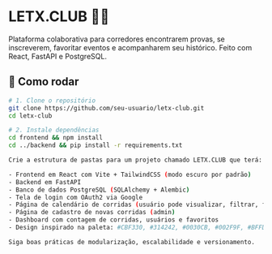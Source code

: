 # LETX.CLUB 🏃‍♂️

Plataforma colaborativa para corredores encontrarem provas, se inscreverem, favoritar eventos e acompanharem seu histórico. Feito com React, FastAPI e PostgreSQL.

## 🚀 Como rodar

```bash
# 1. Clone o repositório
git clone https://github.com/seu-usuario/letx-club.git
cd letx-club

# 2. Instale dependências
cd frontend && npm install
cd ../backend && pip install -r requirements.txt

Crie a estrutura de pastas para um projeto chamado LETX.CLUB que terá:

- Frontend em React com Vite + TailwindCSS (modo escuro por padrão)
- Backend em FastAPI
- Banco de dados PostgreSQL (SQLAlchemy + Alembic)
- Tela de login com OAuth2 via Google
- Página de calendário de corridas (usuário pode visualizar, filtrar, favoritar)
- Página de cadastro de novas corridas (admin)
- Dashboard com contagem de corridas, usuários e favoritos
- Design inspirado na paleta: #CBF330, #314242, #0030CB, #002F9F, #BFFD01

Siga boas práticas de modularização, escalabilidade e versionamento.
